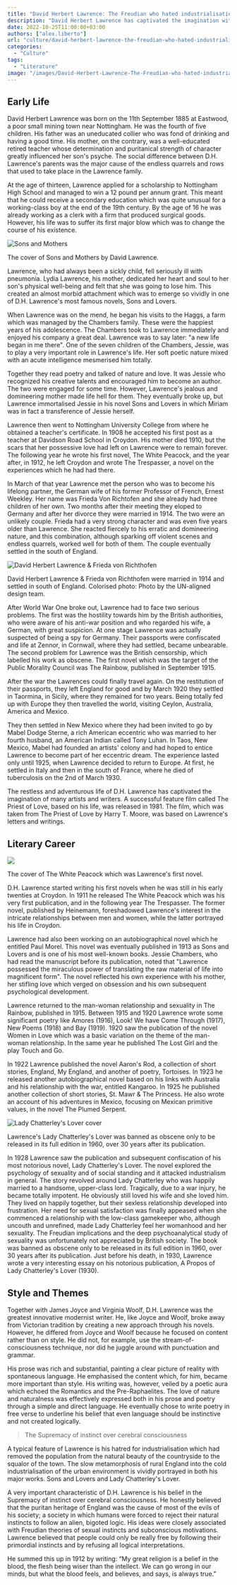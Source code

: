 ```yaml
---
title: "David Herbert Lawrence: The Freudian who hated industrialisation"
description: "David Herbert Lawrence has captivated the imagination with his rich and substantial prose, painting a clear picture of reality with spontaneous language."
date: 2022-10-25T11:00:00+03:00
authors: ["alex.liberto"]
url: "culture/david-herbert-lawrence-the-freudian-who-hated-industrialisation"
categories:
  - "Culture"
tags:
  - "Literature"
image: "/images/David-Herbert-Lawrence-The-Freudian-who-hated-industrialisation-.jpg"
---
```

## Early Life

David Herbert Lawrence was born on the 11th September 1885 at Eastwood, a poor small mining town near Nottingham. He was the fourth of five children. His father was an uneducated collier who was fond of drinking and having a good time. His mother, on the contrary, was a well-educated retired teacher whose determination and puritanical strength of character greatly influenced her son's psyche. The social difference between D.H. Lawrence's parents was the major cause of the endless quarrels and rows that used to take place in the Lawrence family.

At the age of thirteen, Lawrence applied for a scholarship to Nottingham High School and managed to win a 12 pound per annum grant. This meant that he could receive a secondary education which was quite unusual for a working-class boy at the end of the 19th century. By the age of 16 he was already working as a clerk with a firm that produced surgical goods. However, his life was to suffer its first major blow which was to change the course of his existence.

![Sons and  Mothers](/images/David-Herbert-Lawrence-Sonslovers.jpg)

The cover of Sons and Mothers by David Lawrence.


Lawrence, who had always been a sickly child, fell seriously ill with pneumonia. Lydia Lawrence, his mother, dedicated her heart and soul to her son's physical well-being and felt that she was going to lose him. This created an almost morbid attachment which was to emerge so vividly in one of D.H. Lawrence's most famous novels, Sons and Lovers.

When Lawrence was on the mend, he began his visits to the Haggs, a farm which was managed by the Chambers family. These were the happiest years of his adolescence. The Chambers took to Lawrence immediately and enjoyed his company a great deal. Lawrence was to say later: "a new life began in me there". One of the seven children of the Chambers, Jessie, was to play a very important role in Lawrence's life. Her soft poetic nature mixed with an acute intelligence mesmerised him totally.

Together they read poetry and talked of nature and love. It was Jessie who recognized his creative talents and encouraged him to become an author. The two were engaged for some time. However, Lawrence's jealous and domineering mother made life hell for them. They eventually broke up, but Lawrence immortalised Jessie in his novel Sons and Lovers in which Miriam was in fact a transference of Jessie herself.

Lawrence then went to Nottingham University College from where he obtained a teacher's certificate. In 1908 he accepted his first post as a teacher at Davidson Road School in Croydon. His mother died 1910, but the scars that her possessive love had left on Lawrence were to remain forever. The following year he wrote his first novel, The White Peacock, and the year after, in 1912, he left Croydon and wrote The Trespasser, a novel on the experiences which he had had there.

In March of that year Lawrence met the person who was to become his lifelong partner, the German wife of his former Professor of French, Ernest Weekley. Her name was Frieda Von Richtofen and she already had three children of her own. Two months after their meeting they eloped to Germany and after her divorce they were married in 1914. The two were an unlikely couple. Frieda had a very strong character and was even five years older than Lawrence. She reacted fiercely to his erratic and domineering nature, and this combination, although sparking off violent scenes and endless quarrels, worked well for both of them. The couple eventually settled in the south of England.

![David Herbert Lawrence & Frieda von Richthofen](/images/David-Herbert-Lawrence-Frieda-von-Richthofen.jpg)

David Herbert Lawrence & Frieda von Richthofen were married in 1914 and settled in south of England. Colorised photo: Photo by the UN-aligned design team.


After World War One broke out, Lawrence had to face two serious problems. The first was the hostility towards him by the British authorities, who were aware of his anti-war position and who regarded his wife, a German, with great suspicion. At one stage Lawrence was actually suspected of being a spy for Germany. Their passports were confiscated and life at Zennor, in Cornwall, where they had settled, became unbearable. The second problem for Lawrence was the British censorship, which labelled his work as obscene. The first novel which was the target of the Public Morality Council was The Rainbow, published in September 1915.

After the war the Lawrences could finally travel again. On the restitution of their passports, they left England for good and by March 1920 they settled in Taormina, in Sicily, where they remained for two years. Being totally fed up with Europe they then travelled the world, visiting Ceylon, Australia, America and Mexico.

They then settled in New Mexico where they had been invited to go by Mabel Dodge Sterne, a rich American eccentric who was married to her fourth husband, an American Indian called Tony Luhan. In Taos, New Mexico, Mabel had founded an artists' colony and had hoped to entice Lawrence to become part of her eccentric dream. The experience lasted only until 1925, when Lawrence decided to return to Europe. At first, he settled in Italy and then in the south of France, where he died of tuberculosis on the 2nd of March 1930.

The restless and adventurous life of D.H. Lawrence has captivated the imagination of many artists and writers. A successful feature film called The Priest of Love, based on his life, was released in 1981. The film, which was taken from The Priest of Love by Harry T. Moore, was based on Lawrence's letters and writings.

## **Literary Career**

![](/images/Whitepeacock22.jpg)

The cover of The White Peacock which was Lawrence's first novel.


D.H. Lawrence started writing his first novels when he was still in his early twenties at Croydon. In 1911 he released The White Peacock which was his very first publication, and in the following year The Trespasser. The former novel, published by Heinemann, foreshadowed Lawrence's interest in the intricate relationships between men and women, while the latter portrayed his life in Croydon.

Lawrence had also been working on an autobiographical novel which he entitled Paul Morel. This novel was eventually published in 1913 as Sons and Lovers and is one of his most well-known books. Jessie Chambers, who had read the manuscript before its publication, noted that "Lawrence possessed the miraculous power of translating the raw material of life into magnificent form". The novel reflected his own experience with his mother, her stifling love which verged on obsession and his own subsequent psychological development.

Lawrence returned to the man-woman relationship and sexuality in The Rainbow, published in 1915. Between 1915 and 1920 Lawrence wrote some significant poetry like Amores (1916), Look! We have Come Through (1917), New Poems (1918) and Bay (1919). 1920 saw the publication of the novel Women in Love which was a basic variation on the theme of the man-woman relationship. In the same year he published The Lost Girl and the play Touch and Go.

In 1922 Lawrence published the novel Aaron's Rod, a collection of short stories, England, My England, and another of poetry, Tortoises. In 1923 he released another autobiographical novel based on his links with Australia and his relationship with the war, entitled Kangaroo. In 1925 he published another collection of short stories, St. Mawr & The Princess. He also wrote an account of his adventures in Mexico, focusing on Mexican primitive values, in the novel The Plumed Serpent.

![Lady Chatterley's Lover cover](/images/Lady_chatterleys_lover_1932_UK_Secker.png)

Lawrence's Lady Chatterley's Lover was banned as obscene only to be released in its full edition in 1960, over 30 years after its publication.


In 1928 Lawrence saw the publication and subsequent confiscation of his most notorious novel, Lady Chatterley's Lover. The novel explored the psychology of sexuality and of social standing and it attacked industrialism in general. The story revolved around Lady Chatterley who was happily married to a handsome, upper-class lord. Tragically, due to a war injury, he became totally impotent. He obviously still loved his wife and she loved him. They lived on happily together, but their sexless relationship developed into frustration. Her need for sexual satisfaction was finally appeased when she commenced a relationship with the low-class gamekeeper who, although uncouth and unrefined, made Lady Chatterley feel her womanhood and her sexuality. The Freudian implications and the deep psychoanalytical study of sexuality was unfortunately not appreciated by British society. The book was banned as obscene only to be released in its full edition in 1960, over 30 years after its publication. Just before his death, in 1930, Lawrence wrote a very interesting essay on his notorious publication, A Propos of Lady Chatterley's Lover (1930).

## **Style and Themes**

Together with James Joyce and Virginia Woolf, D.H. Lawrence was the greatest innovative modernist writer. He, like Joyce and Woolf, broke away from Victorian tradition by creating a new approach through his novels. However, he differed from Joyce and Woolf because he focused on content rather than on style. He did not, for example, use the stream-of-consciousness technique, nor did he juggle around with punctuation and grammar.

His prose was rich and substantial, painting a clear picture of reality with spontaneous language. He emphasised the content which, for him, became more important than style. His writing was, however, veiled by a poetic aura which echoed the Romantics and the Pre-Raphaelites. The love of nature and naturalness was effectively expressed both in his prose and poetry through a simple and direct language. He eventually chose to write poetry in free verse to underline his belief that even language should be instinctive and not created logically.

> The Supremacy of instinct over cerebral consciousness

A typical feature of Lawrence is his hatred for industrialisation which had removed the population from the natural beauty of the countryside to the squalor of the town. The slow metamorphosis of rural England into the cold industrialisation of the urban environment is vividly portrayed in both his major works. Sons and Lovers and Lady Chatterley's Lover.

A very important characteristic of D.H. Lawrence is his belief in the Supremacy of instinct over cerebral consciousness. He honestly believed that the puritan heritage of England was the cause of most of the evils of his society; a society in which humans were forced to reject their natural instincts to follow an alien, bigoted logic. His ideas were closely associated with Freudian theories of sexual instincts and subconscious motivations. Lawrence believed that people could only be really free by following their primordial instincts and by refusing all logical interpretations.

He summed this up in 1912 by writing: “My great religion is a belief in the blood, the flesh being wiser than the intellect. We can go wrong in our minds, but what the blood feels, and believes, and says, is always true.”
